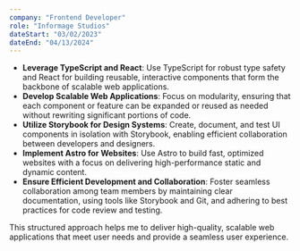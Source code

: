 ```yaml
---
company: "Frontend Developer"
role: "Informage Studios"
dateStart: "03/02/2023"
dateEnd: "04/13/2024"
---
```


- **Leverage TypeScript and React**: Use TypeScript for robust type safety and React for building reusable, interactive components that form the backbone of scalable web applications.
- **Develop Scalable Web Applications**: Focus on modularity, ensuring that each component or feature can be expanded or reused as needed without rewriting significant portions of code.
- **Utilize Storybook for Design Systems**: Create, document, and test UI components in isolation with Storybook, enabling efficient collaboration between developers and designers.
- **Implement Astro for Websites**: Use Astro to build fast, optimized websites with a focus on delivering high-performance static and dynamic content.
- **Ensure Efficient Development and Collaboration**: Foster seamless collaboration among team members by maintaining clear documentation, using tools like Storybook and Git, and adhering to best practices for code review and testing.

This structured approach helps me to deliver high-quality, scalable web applications that meet user needs and provide a seamless user experience.
